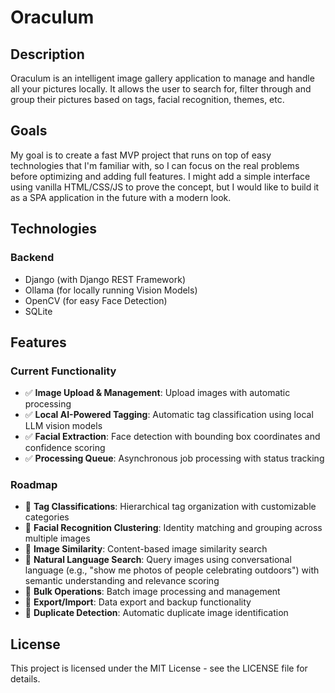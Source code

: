# Oraculum

## Description

Oraculum is an intelligent image gallery application to manage and handle all your pictures locally. It allows the user to search for, filter through and group their pictures based on tags, facial recognition, themes, etc.

## Goals

My goal is to create a fast MVP project that runs on top of easy technologies that I'm familiar with, so I can focus on the real problems before optimizing and adding full features. I might add a simple interface using vanilla HTML/CSS/JS to prove the concept, but I would like to build it as a SPA application in the future with a modern look.

## Technologies

### Backend

- Django (with Django REST Framework)
- Ollama (for locally running Vision Models)
- OpenCV (for easy Face Detection)
- SQLite

## Features

### Current Functionality
- ✅ **Image Upload & Management**: Upload images with automatic processing
- ✅ **Local AI-Powered Tagging**: Automatic tag classification using local LLM vision models
- ✅ **Facial Extraction**: Face detection with bounding box coordinates and confidence scoring
- ✅ **Processing Queue**: Asynchronous job processing with status tracking

### Roadmap
- 🚧 **Tag Classifications**: Hierarchical tag organization with customizable categories
- 🚧 **Facial Recognition Clustering**: Identity matching and grouping across multiple images
- 🚧 **Image Similarity**: Content-based image similarity search
- 🚧 **Natural Language Search**: Query images using conversational language (e.g., "show me photos of people celebrating outdoors") with semantic understanding and relevance scoring
- 🚧 **Bulk Operations**: Batch image processing and management
- 🚧 **Export/Import**: Data export and backup functionality
- 🚧 **Duplicate Detection**: Automatic duplicate image identification

## License

This project is licensed under the MIT License - see the LICENSE file for details.